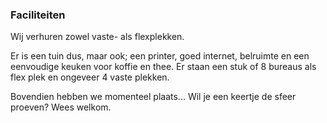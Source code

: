 ### Faciliteiten

Wij verhuren zowel vaste- als flexplekken.

Er is een tuin dus, maar ook; een printer, goed internet, belruimte en een eenvoudige keuken voor koffie en thee. Er 
staan een stuk of 8 bureaus als flex plek en ongeveer 4 vaste plekken.

Bovendien hebben we momenteel plaats... Wil je een keertje de sfeer proeven? Wees welkom.
